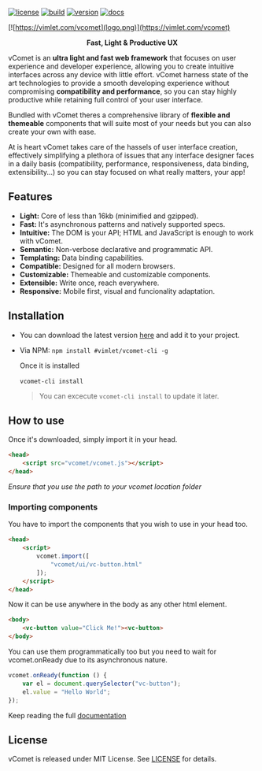 [//]: # (badges)

[![license](https://vimlet.com/vimlet/VimletComet/docs/readme/1525798460473/license.svg?raw=true "License")](https://github.com/vimlet/VimletComet/blob/master/LICENSE)
[![build](https://vimlet.com/vimlet/VimletComet/docs/readme/1525798460473/build.svg?raw=true "Build")](https://vimlet.com/downloads)
[![version](https://vimlet.com/vimlet/VimletComet/docs/readme/1525798460473/version.svg?raw=true "Version")](https://vimlet.com/downloads)
[![docs](https://vimlet.com/vimlet/VimletComet/docs/readme/1525798460473/docs.svg?raw=true "Docs")](https://vimlet.com/vimlet/VimletComet/master/docs/release/index.html)

[//]: # (badges)

[![https://vimlet.com/vcomet](logo.png)](https://vimlet.com/vcomet)
<p align="center">
<strong>Fast, Light & Productive UX</strong>
</p>

vComet is an **ultra light and fast web framework** that focuses on user experience and developer experience, allowing you to create intuitive interfaces across any device with little effort. vComet harness state of the art technologies to provide a smooth developing experience without compromising **compatibility and performance**, so you can stay highly productive while retaining full control of your user interface. 

Bundled with vComet theres a comprehensive library of **flexible and themeable** components that will suite most of your needs but you can also create your own with ease. 

At is heart vComet takes care of the hassels of user interface creation, effectively simplifying a plethora of issues that any interface designer faces in a daily basis (compatibility, performance, responsiveness, data binding, extensibility...) so you can stay focused on what really matters, your app!

## Features

* **Light:** Core of less than 16kb (minimified and gzipped).
* **Fast:** It's asynchronous patterns and natively supported specs.
* **Intuitive:** The DOM is your API; HTML and JavaScript is enough to work with vComet.
* **Semantic:** Non-verbose declarative and programmatic API.
* **Templating:** Data binding capabilities.
* **Compatible:** Designed for all modern browsers.
* **Customizable:** Themeable and customizable components.
* **Extensible:** Write once, reach everywhere.
* **Responsive:** Mobile first, visual and funcionality adaptation.


## Installation

* You can download the latest version [here](https://vimlet.com/downloads) and add it to your project.

* Via NPM:
```npm install #vimlet/vcomet-cli -g```

    Once it is installed

    ```vcomet-cli install```

    > You can excecute ```vcomet-cli install``` to update it later.


## How to use

Once it's downloaded, simply import it in your head.
```html
<head>
    <script src="vcomet/vcomet.js"></script>
</head>
```
*Ensure that you use the path to your vcomet location folder*

### Importing components

You have to import the components that you wish to use in your head too.
```html
<head>
    <script>
        vcomet.import([
            "vcomet/ui/vc-button.html"
        ]);
    </script>
</head>
```

Now it can be use anywhere in the body as any other html element.

```html
<body>
    <vc-button value="Click Me!"><vc-button>
</body>
```

You can use them programmatically too but you need to wait for vcomet.onReady due to its asynchronous nature.
```javascript
vcomet.onReady(function () {
    var el = document.querySelector("vc-button");
    el.value = "Hello World";
});
```

Keep reading the full [documentation](https://vimlet.com/vimlet/VimletComet/master/docs/release/index.html)

## License

vComet is released under MIT License. See [LICENSE](https://github.com/vimlet/VimletComet/blob/master/LICENSE) for details.

